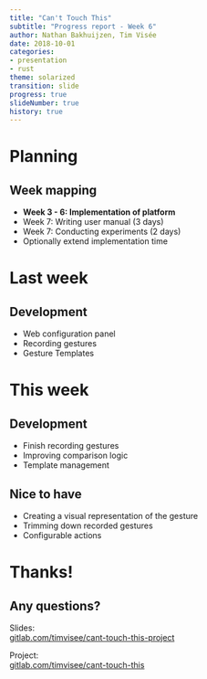 ```yaml
---
title: "Can't Touch This"
subtitle: "Progress report - Week 6"
author: Nathan Bakhuijzen, Tim Visée
date: 2018-10-01
categories:
- presentation
- rust
theme: solarized
transition: slide
progress: true
slideNumber: true
history: true
---
```


# Planning

## Week mapping
* **Week 3 - 6: Implementation of platform**
* Week 7: Writing user manual (3 days)
* Week 7: Conducting experiments (2 days)
* Optionally extend implementation time

# Last week

## Development
* Web configuration panel
* Recording gestures
* Gesture Templates

# This week

## Development
* Finish recording gestures
* Improving comparison logic
* Template management

## Nice to have
* Creating a visual representation of the gesture
* Trimming down recorded gestures
* Configurable actions

# Thanks!

## Any questions?

Slides:  
[gitlab.com/timvisee/cant-touch-this-project](https://gitlab.com/timvisee/cant-touch-this-project)

Project:  
[gitlab.com/timvisee/cant-touch-this](https://gitlab.com/timvisee/cant-touch-this)
